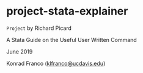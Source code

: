 # project-stata-explainer

`Project` by Richard Picard

A Stata Guide on the Useful User Written Command

June 2019

Konrad Franco (klfranco@ucdavis.edu)
